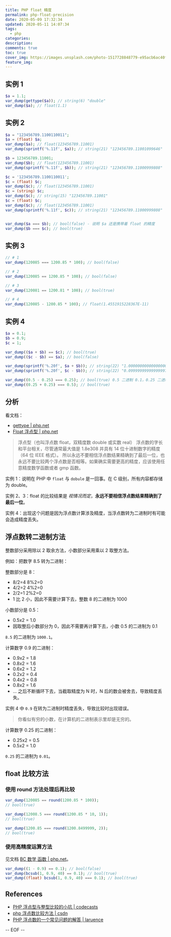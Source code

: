 ```yaml
---
title: PHP float 精度
permalink: php-float-precision
date: 2020-05-09 17:32:34
updated: 2020-05-11 14:07:34
tags:
  - php
categories:
description:
comments: true
toc: true
cover_img: https://images.unsplash.com/photo-1517728848779-e95acb6ac40f?ixlib=rb-1.2.1&ixid=eyJhcHBfaWQiOjEyMDd9&auto=format&fit=crop&w=640&q=80
feature_img:
---
```


## 实例 1

```php
$a = 1.1;
var_dump(gettype($a)); // string(6) "double"
var_dump($a); // float(1.1)
```

## 实例 2

```php
$a = "123456789.1100110011";
$a = (float) $a;
var_dump($a); // float(123456789.11001)
var_dump(sprintf('%.11f', $a)); // string(21) "123456789.11001099646"

$b = 123456789.11001;
var_dump($b); // float(123456789.11001)
var_dump(sprintf('%.11f', $b)); // string(21) "123456789.11000999808"

$c = '123456789.1100110011';
$c = (float) $c;
var_dump($c); // float(123456789.11001)
$c = (string) $c;
var_dump($c); // string(15) "123456789.11001"
$c = (float) $c;
var_dump($c); // float(123456789.11001)
var_dump(sprintf('%.11f', $c)); // string(21) "123456789.11000999808"


var_dump($a === $b); // bool(false) - 说明 $a 还是携带着 float 的精度
var_dump($b === $c); // bool(true)
```

## 实例 3

```php
// # 1
var_dump(120085 === 1200.85 * 100); // bool(false)

// # 2
var_dump(120085 == 1200.85 * 100); // bool(false)

// # 3
var_dump(120081 == 1200.81 * 100); // bool(true)

// # 4
var_dump(120085 - 1200.85 * 100); // float(1.4551915228367E-11)
```

## 实例 4

```php
$a = 0.1;
$b = 0.9;
$c = 1;

var_dump(($a + $b) == $c); // bool(true)
var_dump(($c - $b) == $a); // bool(false)

var_dump(sprintf('%.20f', $a + $b)); // string(22) "1.00000000000000000000"
var_dump(sprintf('%.20f', $c - $b)); // string(22) "0.09999999999999997780"

var_dump((0.5 - 0.25) === 0.25); // bool(true) 0.5 二进制 0.1，0.25 二进制 0.01
var_dump((0.25 + 0.25) === 0.5); // bool(true)
```

## 分析

看文档：

- [gettype | php.net](https://www.php.net/manual/zh/function.gettype.php)
- [Float 浮点型 | php.net](https://www.php.net/manual/zh/language.types.float.php)

> 浮点型（也叫浮点数 float，双精度数 double 或实数 real）
> 浮点数的字长和平台相关，尽管通常最大值是 1.8e308 并具有 14 位十进制数字的精度（64 位 IEEE 格式）。
> 所以永远不要相信浮点数结果精确到了最后一位，也永远不要比较两个浮点数是否相等。如果确实需要更高的精度，应该使用任意精度数学函数或者 gmp 函数。

实例 1：说明在 PHP 中 `float` 与 `dobule` 是一回事。在 C 级别，所有内容都存储为 double。

实例 2、3：float 的比较结果是 _视情况而定_，**永远不要相信浮点数结果精确到了最后一位**。

实例 4：出现这个问题是因为浮点数计算涉及精度，当浮点数转为二进制时有可能会造成精度丢失。

## 浮点数转二进制方法

整数部分采用除以 2 取余方法，小数部分采用乘以 2 取整方法。

例如：把数字 8.5 转为二进制：

整数部分是 8：

- 8/2=4 8%2=0
- 4/2=2 4%2=0
- 2/2=1 2%2=0
- 1 比 2 小，因此不需要计算下去，整数 8 的二进制为 1000

小数部分是 0.5：

- 0.5x2 = 1.0
- 因取整后小数部分为 0，因此不需要再计算下去，小数 0.5 的二进制为 0.1

`8.5` 的二进制为 `1000.1`。

计算数字 0.9 的二进制：

- 0.9x2 = 1.8
- 0.8x2 = 1.6
- 0.6x2 = 1.2
- 0.2x2 = 0.4
- 0.4x2 = 0.8
- 0.8x2 = 1.6
- ... 之后不断循环下去，当截取精度为 N 时，N 后的数会被舍去，导致精度丢失。

实例 4 中 `0.9` 在转为二进制时精度丢失，导致比较时出现错误。

> 你看似有穷的小数，在计算机的二进制表示里却是无穷的。

计算数字 0.25 的二进制：

- 0.25x2 = 0.5
- 0.5x2 = 1.0

`0.25` 的二进制为 `0.01`。

## float 比较方法

### 使用 round 方法处理后再比较

```php
var_dump(120085 == round(1200.85 * 100));
// bool(true)

var_dump(12008.5 === round(1200.85 * 10, 1));
// bool(true)

var_dump(1200.85 === round(1200.8499999, 2));
// bool(true)
```

### 使用高精度运算方法

见文档 [BC 数学 函数 | php.net](https://www.php.net/manual/zh/ref.bc.php)。

```php
var_dump((1 - 0.9) == 0.1); // bool(false)
var_dump(bcsub(1, 0.9, 40) == 0.1); // bool(true)
var_dump((float) bcsub(1, 0.9, 40) === 0.1); // bool(true)
```

## References

- [PHP 浮点型与整型比较的小坑 | codecasts](https://www.codecasts.com/blog/post/php-tricky-floats-comparison-with-int)
- [php 浮点数比较方法 | csdn](https://blog.csdn.net/fdipzone/article/details/48106065)
- [PHP 浮点数的一个常见问题的解答 | laruence](https://www.laruence.com/2013/03/26/2884.html)

-- EOF --
